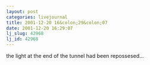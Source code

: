 ```yaml
---
layout: post
categories: livejournal
title: 2001-12-20 16&colon;29&colon;07
date: 2001-12-20 16:29:07
lj_slug: 42968
lj_id: 42968
---
```

the light at the end of the tunnel had been repossesed...

